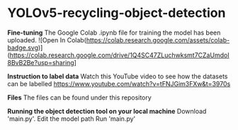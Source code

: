 # YOLOv5-recycling-object-detection

**Fine-tuning**
The Google Colab .ipynb file for training the model has been uploaded.
![Open In Colab(https://colab.research.google.com/assets/colab-badge.svg)](https://colab.research.google.com/drive/1Q4SC47ZLuchwksmt7CZaUmdoI8BvB2Be?usp=sharing]

**Instruction to label data**
Watch this YouTube video to see how the datasets can be labelled
https://www.youtube.com/watch?v=tFNJGim3FXw&t=3970s

**Files**
The files can be found under this repository

**Running the object detection tool on your local machine**
Download 'main.py'.
Edit the model path
Run 'main.py'
